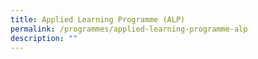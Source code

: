 ```yaml
---
title: Applied Learning Programme (ALP)
permalink: /programmes/applied-learning-programme-alp
description: ""
---
```

